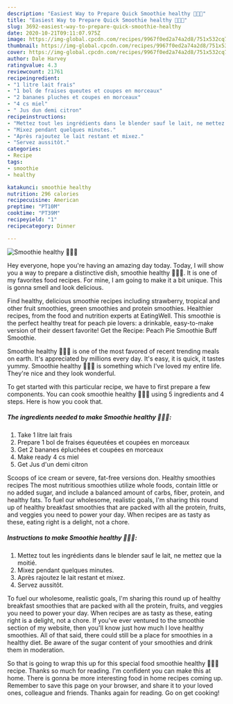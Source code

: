 ```yaml
---
description: "Easiest Way to Prepare Quick Smoothie healthy 🍓🌿🍌"
title: "Easiest Way to Prepare Quick Smoothie healthy 🍓🌿🍌"
slug: 3692-easiest-way-to-prepare-quick-smoothie-healthy
date: 2020-10-21T09:11:07.975Z
image: https://img-global.cpcdn.com/recipes/9967f0ed2a74a2d8/751x532cq70/smoothie-healthy-🍓🌿🍌-photo-principale-de-la-recette.jpg
thumbnail: https://img-global.cpcdn.com/recipes/9967f0ed2a74a2d8/751x532cq70/smoothie-healthy-🍓🌿🍌-photo-principale-de-la-recette.jpg
cover: https://img-global.cpcdn.com/recipes/9967f0ed2a74a2d8/751x532cq70/smoothie-healthy-🍓🌿🍌-photo-principale-de-la-recette.jpg
author: Dale Harvey
ratingvalue: 4.3
reviewcount: 21761
recipeingredient:
- "1 litre lait frais"
- "1 bol de fraises queutes et coupes en morceaux"
- "2 bananes pluches et coupes en morceaux"
- "4 cs miel"
- " Jus dun demi citron"
recipeinstructions:
- "Mettez tout les ingrédients dans le blender sauf le lait, ne mettez que la moitié."
- "Mixez pendant quelques minutes."
- "Après rajoutez le lait restant et mixez."
- "Servez aussitôt."
categories:
- Recipe
tags:
- smoothie
- healthy

katakunci: smoothie healthy 
nutrition: 296 calories
recipecuisine: American
preptime: "PT10M"
cooktime: "PT39M"
recipeyield: "1"
recipecategory: Dinner

---
```



![Smoothie healthy 🍓🌿🍌](https://img-global.cpcdn.com/recipes/9967f0ed2a74a2d8/751x532cq70/smoothie-healthy-🍓🌿🍌-photo-principale-de-la-recette.jpg)

Hey everyone, hope you're having an amazing day today. Today, I will show you a way to prepare a distinctive dish, smoothie healthy 🍓🌿🍌. It is one of my favorites food recipes. For mine, I am going to make it a bit unique. This is gonna smell and look delicious.

Find healthy, delicious smoothie recipes including strawberry, tropical and other fruit smoothies, green smoothies and protein smoothies. Healthier recipes, from the food and nutrition experts at EatingWell. This smoothie is the perfect healthy treat for peach pie lovers: a drinkable, easy-to-make version of their dessert favorite! Get the Recipe: Peach Pie Smoothie Buff Smoothie.

Smoothie healthy 🍓🌿🍌 is one of the most favored of recent trending meals on earth. It's appreciated by millions every day. It's easy, it is quick, it tastes yummy. Smoothie healthy 🍓🌿🍌 is something which I've loved my entire life. They're nice and they look wonderful.


To get started with this particular recipe, we have to first prepare a few components. You can cook smoothie healthy 🍓🌿🍌 using 5 ingredients and 4 steps. Here is how you cook that.

<!--inarticleads1-->

##### The ingredients needed to make Smoothie healthy 🍓🌿🍌:

1. Take 1 litre lait frais
1. Prepare 1 bol de fraises équeutées et coupées en morceaux
1. Get 2 bananes épluchées et coupées en morceaux
1. Make ready 4 cs miel
1. Get  Jus d&#39;un demi citron


Scoops of ice cream or severe, fat-free versions don. Healthy smoothies recipes The most nutritious smoothies utilize whole foods, contain little or no added sugar, and include a balanced amount of carbs, fiber, protein, and healthy fats. To fuel our wholesome, realistic goals, I&#39;m sharing this round up of healthy breakfast smoothies that are packed with all the protein, fruits, and veggies you need to power your day. When recipes are as tasty as these, eating right is a delight, not a chore. 

<!--inarticleads2-->

##### Instructions to make Smoothie healthy 🍓🌿🍌:

1. Mettez tout les ingrédients dans le blender sauf le lait, ne mettez que la moitié.
1. Mixez pendant quelques minutes.
1. Après rajoutez le lait restant et mixez.
1. Servez aussitôt.


To fuel our wholesome, realistic goals, I&#39;m sharing this round up of healthy breakfast smoothies that are packed with all the protein, fruits, and veggies you need to power your day. When recipes are as tasty as these, eating right is a delight, not a chore. If you&#39;ve ever ventured to the smoothie section of my website, then you&#39;ll know just how much I love healthy smoothies. All of that said, there could still be a place for smoothies in a healthy diet. Be aware of the sugar content of your smoothies and drink them in moderation. 

So that is going to wrap this up for this special food smoothie healthy 🍓🌿🍌 recipe. Thanks so much for reading. I'm confident you can make this at home. There is gonna be more interesting food in home recipes coming up. Remember to save this page on your browser, and share it to your loved ones, colleague and friends. Thanks again for reading. Go on get cooking!
